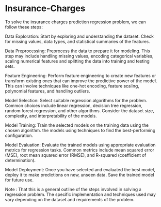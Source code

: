 # Insurance-Charges
To solve the insurance charges prediction regression problem, we can follow these steps:

Data Exploration:
Start by exploring and understanding the dataset. Check for missing values, data types, and statistical summaries of the features.

Data Preprocessing: 
Preprocess the data to prepare it for modeling. This step may include handling missing values, encoding categorical variables, scaling numerical features and splitting the data into training and testing sets.

Feature Engineering:
Perform feature engineering to create new features or transform existing ones that can improve the predictive power of the model. This can involve techniques like one-hot encoding, feature scaling, polynomial features, and handling outliers.

Model Selection:
Select suitable regression algorithms for the problem. Common choices include linear regression, decision tree regression, random forest regression, and other algorithms. Consider the dataset size, complexity, and interpretability of the models.

Model Training: 
Train the selected models on the training data using the chosen algorithm. the models using techniques to find the best-performing configuration.

Model Evaluation: 
Evaluate the trained models using appropriate evaluation metrics for regression tasks. Common metrics include mean squared error (MSE), root mean squared error (RMSE), and R-squared (coefficient of determination).

Model Deployment:
Once you have selected and evaluated the best model, deploy it to make predictions on new, unseen data. Save the trained model for future use.

Note :
That this is a general outline of the steps involved in solving a regression problem. The specific implementation and techniques used may vary depending on the dataset and requirements of the problem.



